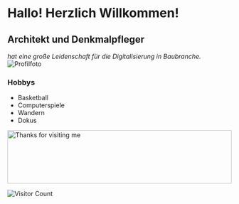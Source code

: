 # Hallo! Herzlich Willkommen!
## Architekt und Denkmalpfleger
_hat eine große Leidenschaft für die Digitalisierung in Baubranche._
![Profilfoto](https://media.licdn.com/dms/image/C4D03AQEDelBx6v5heA/profile-displayphoto-shrink_800_800/0/1587474585229?e=2147483647&v=beta&t=wsNR8xdNjbXBBS823iooslYvXTsDkwYPIihiNwDjGGQ)
### Hobbys
- Basketball
- Computerspiele
- Wandern
- Dokus

<img height="120" alt="Thanks for visiting me" width="100%" src="https://raw.githubusercontent.com/BrunnerLivio/brunnerlivio/master/images/marquee.svg" />

![Visitor Count](https://profile-counter.glitch.me/sevketersan/count.svg)
